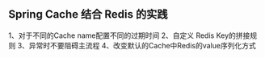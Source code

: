 

## Spring Cache 结合 Redis 的实践

1、对于不同的Cache name配置不同的过期时间
2、自定义 Redis Key的拼接规则
3、异常时不要阻碍主流程
4、改变默认的Cache中Redis的value序列化方式